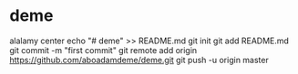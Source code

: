 # deme
alalamy center
echo "# deme" >> README.md
git init
git add README.md
git commit -m "first commit"
git remote add origin https://github.com/aboadamdeme/deme.git
git push -u origin master
